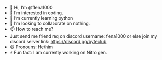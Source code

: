 - 👋 Hi, I’m @flena1000
- 👀 I’m interested in coding.
- 🌱 I’m currently learning python
- 💞️ I’m looking to collaborate on nothing.
- 📫 How to reach me?
- Just send me friend req on discord username: flena1000 or else join my discord server link: https://discord.gg/byteclub
- 😄 Pronouns: He/him
- ⚡ Fun fact: I am currently working on Nitro gen.
